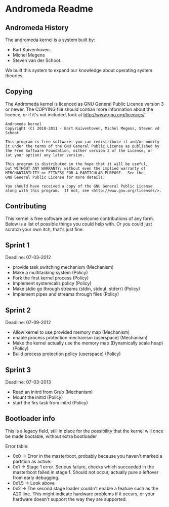Andromeda Readme
================

Andromeda History
-----------------

The andromeda kernel is a system built by:

 * Bart Kuivenhoven.
 * Michel Megens
 * Steven van der Schoot.

We built this system to expand our knowledge about operating system theories.

Copying
-------

The Andromeda kernel is licenced as GNU General Public Licence version 3 or
newer. The COPYING file should contian more information about the licence, or
if it's not included, look at http://www.gnu.org/licences/.

    Andromeda kernel
    Copyright (C) 2010-2011 - Bart Kuivenhoven, Michel Megens, Steven vd Schoot

    This program is free software: you can redistribute it and/or modify
    it under the terms of the GNU General Public License as published by
    the Free Software Foundation, either version 3 of the License, or
    (at your option) any later version.

    This program is distributed in the hope that it will be useful,
    but WITHOUT ANY WARRANTY; without even the implied warranty of
    MERCHANTABILITY or FITNESS FOR A PARTICULAR PURPOSE.  See the
    GNU General Public License for more details.

    You should have received a copy of the GNU General Public License
    along with this program.  If not, see <http://www.gnu.org/licenses/>.

Contributing
------------

This kernel is free software and we welcome contributions of any form. Below is
a list of possible things you could help with. Or you could just scratch your
own itch, that's just fine.

Sprint 1
--------

Deadline: 07-03-2012

* provide task switching mechanism (Mechanism)
* Make a multitasking system (Policy)
* Fork the first kernel process (Policy)
* Implement systemcalls policy (Policy)
* Make stdio go through streams (stdin, stdout, stderr) (Policy)
* Implement pipes and streams through files (Policy)

Sprint 2
--------

Deadline: 07-09-2012

* Allow kernel to use provided memory map (Mechanism)
* enable process protection mechanism (userspace) (Mechanism)
* Make the kernel actually use the memory map (Dynamically scale heap) (Policy)
* Build process protection policy (userspace) (Policy)

Sprint 3
--------

Deadline: 07-03-2013

* Read an initrd from Grub (Mechanism)
* Mount the initrd (Policy)
* start the firs task from initrd (Policy)

Bootloader info
---------------

This is a legacy field, still in place for the possibility that the kernel will
once be made bootable, without extra bootloader

Error table:

* 0x0 -> Error in the masterboot, probably because you haven't marked a partition 
    as active.
* 0x1 -> Stage 1 error. Serious failure, checks which succeeded in the masterboot 
    failed in stage 1. Should not occur, actually pure a leftover from early 
    debugging.
* 0x1.5 -> Look above
* 0x2 -> The second stage loader couldn't enable a feature such as the A20 line.
    This might indicate hardware problems if it occurs, or your hardware doesn't
    support the way they are supported.